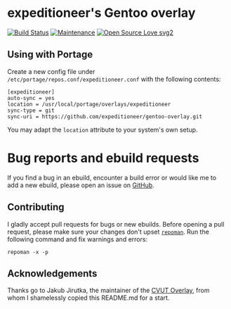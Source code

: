 # expeditioneer's Gentoo overlay 

[![Build Status](https://travis-ci.org/expeditioneer/gentoo-overlay.svg?branch=master)](https://travis-ci.org/expeditioneer/gentoo-overlay)
[![Maintenance](https://img.shields.io/badge/Maintained%3F-yes-green.svg)](https://github.com/expeditioneer/gentoo-overlay/graphs/commit-activity)
[![Open Source Love svg2](https://badges.frapsoft.com/os/v2/open-source.svg?v=103)](https://github.com/ellerbrock/open-source-badges/)

## Using with Portage
Create a new config file under `/etc/portage/repos.conf/expeditioneer.conf` with the following contents:

	[expeditioneer]
	auto-sync = yes
	location = /usr/local/portage/overlays/expeditioneer
	sync-type = git
	sync-uri = https://github.com/expeditioneer/gentoo-overlay.git

You may adapt the `location` attribute to your system's own setup.

# Bug reports and ebuild requests

If you find a bug in an ebuild, encounter a build error or would like me to add a new ebuild, please open an issue on [GitHub](https://github.com/expeditioneer/gentoo-overlay/issues).

## Contributing

I gladly accept pull requests for bugs or new ebuilds. Before opening a pull request, please make sure your changes don't upset [`repoman`](https://wiki.gentoo.org/wiki/Repoman). Run the following command and fix warnings and errors:

	repoman -x -p

## Acknowledgements

Thanks go to Jakub Jirutka, the maintainer of the [CVUT Overlay](https://github.com/cvut/gentoo-overlay), from whom I shamelessly copied this README.md for a start.

